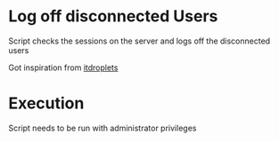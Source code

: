 Log off disconnected Users
=======================

Script checks the sessions on the server and logs off the disconnected users

Got inspiration from [itdroplets](https://www.itdroplets.com/get-list-users-logged-list-servers-powershell/)


Execution
=======================

Script needs to be run with administrator privileges
